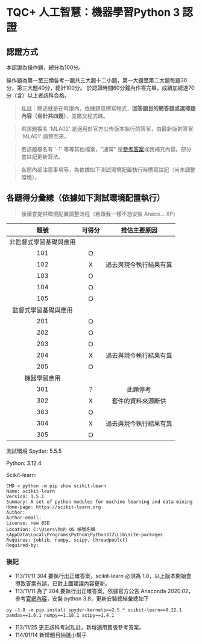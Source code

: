 # **TQC+ 人工智慧：機器學習Python 3** 認證

## 認證方式

本認證為操作題，總分為100分。

操作題為第一至三類各考一題共三大題十二小題，第一大題至第二大題每題30分，第三大題40分，總計100分。
於認證時間60分鐘內作答完畢，成績加總達70分（含）以上者該科合格。

> 私註：簡述就是在時限內，依據題意撰寫程式，**回答題目的簡答題或選擇題內容（合計共四題）**，並繳交程式碼。

> 若該題檔名 'MLA02' 是適用於官方公告版本執行的答案，由最新版的答案 'MLA01' 調整而來。

> 若該題檔名有 '-1' 等等其他檔案，"通常" 是[參考答案](https://github.com/babymlin/TQC_AI_Licence/tree/main)或我補充內容。部分會註記更新寫法。

> 各題內部注意事項等，為依據如下測試環境配置執行時撰寫註記（尚未調整環境）。

## 各題得分彙總（依據如下測試環境配置執行）

> 後續會提供環境配置調整流程（若跟我一樣不想安裝 Anaco... XP）

|題號|可得分|推估主要原因|
|:-:|:-:|:-:|
|非監督式學習基礎與應用|
|101|Ｏ||
|102|Ｘ|過去與現今執行結果有異|
|103|Ｏ||
|104|Ｏ||
|105|Ｏ||
|監督式學習基礎與應用|
|201|Ｏ||
|202|Ｏ||
|203|Ｏ||
|204|Ｘ|過去與現今執行結果有異|
|205|Ｏ||
|機器學習應用|
|301|？|此題停考|
|302|Ｘ|套件的資料來源斷供|
|303|Ｏ||
|304|Ｘ|過去與現今執行結果有異|
|305|Ｏ||

測試環境
Spyder: 5.5.5

Python: 3.12.4

Scikit-learn:
```
CMD > python -m pip show scikit-learn
Name: scikit-learn
Version: 1.5.1
Summary: A set of python modules for machine learning and data mining
Home-page: https://scikit-learn.org
Author:
Author-email:
License: new BSD
Location: C:\Users\你的 OS 帳號名稱\AppData\Local\Programs\Python\Python312\Lib\site-packages
Requires: joblib, numpy, scipy, threadpoolctl
Required-by:

```

### 後記
+ 113/11/11 304 要執行出正確答案，scikit-learn 必須為 1.0，以上版本開始會導致答案有誤，已對上面建議內容更新。
+ 113/11/11 為了 204 要執行出正確答案，依據官方公告 Anaconda 2020.02，參考[官網內容](https://docs.anaconda.com/anaconda/release-notes/#anaconda-2020-02-mar-11-2020)，安裝 python 3.8，更新安裝總結彙總如下
```
py -3.8 -m pip install spyder-kernels==2.5.* scikit-learn==0.22.1 pandas==1.0.1 numpy==1.18.1 scipy==1.4.1
```

+  113/11/25 更正該科考試私註，新增適用舊版參考答案。
+  114/01/14 新增題目抽選小幫手
